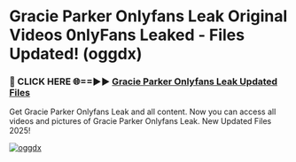 # Gracie Parker Onlyfans Leak Original Videos 0nlyFans Leaked - Files Updated! (oggdx)

<h3>🔴 CLICK HERE 🌐==►► <a href="https://tinyurl.com/ms9xzufz" rel="nofollow">Gracie Parker Onlyfans Leak Updated Files</a></h3>

Get Gracie Parker Onlyfans Leak and all content. Now you can access all videos and pictures of Gracie Parker Onlyfans Leak. New Updated Files 2025!

[![oggdx](https://i.imgur.com/PQ7UWWw.gif)](https://tinyurl.com/ms9xzufz)
